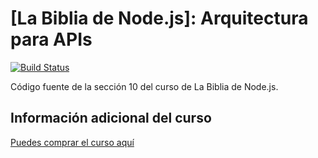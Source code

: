 # [La Biblia de Node.js]: Arquitectura para APIs

[![Build Status](https://travis-ci.org/MarluanEspiritusanto/backend-section.png?branch=master)](https://travis-ci.org/MarluanEspiritusanto/backend-section)

Código fuente de la sección 10 del curso de La Biblia de Node.js.

## Información adicional del curso
[Puedes comprar el curso aquí](https://www.udemy.com/course/la-biblia-de-nodejs/?referralCode=621F6247CDD33FD15BFD)
